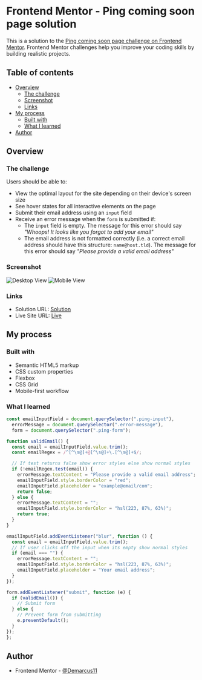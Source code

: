 # Frontend Mentor - Ping coming soon page solution

This is a solution to the [Ping coming soon page challenge on Frontend Mentor](https://www.frontendmentor.io/challenges/ping-single-column-coming-soon-page-5cadd051fec04111f7b848da). Frontend Mentor challenges help you improve your coding skills by building realistic projects.

## Table of contents

- [Overview](#overview)
  - [The challenge](#the-challenge)
  - [Screenshot](#screenshot)
  - [Links](#links)
- [My process](#my-process)
  - [Built with](#built-with)
  - [What I learned](#what-i-learned)
- [Author](#author)

## Overview

### The challenge

Users should be able to:

- View the optimal layout for the site depending on their device's screen size
- See hover states for all interactive elements on the page
- Submit their email address using an `input` field
- Receive an error message when the `form` is submitted if:
  - The `input` field is empty. The message for this error should say _"Whoops! It looks like you forgot to add your email"_
  - The email address is not formatted correctly (i.e. a correct email address should have this structure: `name@host.tld`). The message for this error should say _"Please provide a valid email address"_

### Screenshot

![Desktop View](https://drive.google.com/uc?export=view&id=1dWqEIEr-v3dwNqV-1ysfaNB9-0GdBgOe)
![Mobile View](https://drive.google.com/uc?export=view&id=1KMO2t2D3csZZBzm2vchEGX5Mzs6lVgL3)

### Links

- Solution URL: [Solution](https://your-solution-url.com)
- Live Site URL: [Live](https://your-live-site-url.com)

## My process

### Built with

- Semantic HTML5 markup
- CSS custom properties
- Flexbox
- CSS Grid
- Mobile-first workflow

### What I learned

```js
const emailInputField = document.querySelector(".ping-input"),
  errorMessage = document.querySelector(".error-message"),
  form = document.querySelector(".ping-form");

function validEmail() {
  const email = emailInputField.value.trim();
  const emailRegex = /^[^\s@]+@[^\s@]+\.[^\s@]+$/;

  // If test returns false show error styles else show normal styles
  if (!emailRegex.test(email)) {
    errorMessage.textContent = "Please provide a valid email address";
    emailInputField.style.borderColor = "red";
    emailInputField.placeholder = "example@email/com";
    return false;
  } else {
    errorMessage.textContent = "";
    emailInputField.style.borderColor = "hsl(223, 87%, 63%)";
    return true;
  }
}

emailInputField.addEventListener("blur", function () {
  const email = emailInputField.value.trim();
  // If user clicks off the input when its empty show normal styles
  if (email === "") {
    errorMessage.textContent = "";
    emailInputField.style.borderColor = "hsl(223, 87%, 63%)";
    emailInputField.placeholder = "Your email address";
  }
});

form.addEventListener("submit", function (e) {
  if (validEmail()) {
    // Submit form
  } else {
    // Prevent form from submitting
    e.preventDefault();
  }
});
};
```

## Author

- Frontend Mentor - [@Demarcus11](https://www.frontendmentor.io/profile/Demarcus11)
